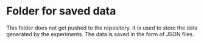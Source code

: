 # Folder for saved data

This folder does not get pushed to the repository. It is used to store the data generated by the experiments. The data is saved in the form of JSON files.
